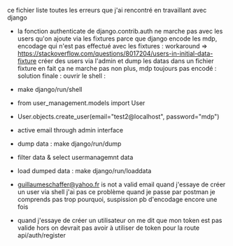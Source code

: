 ce fichier liste toutes les erreurs que j'ai rencontré en travaillant avec django

 - la fonction authenticate de django.contrib.auth ne marche pas avec les users qu'on ajoute via les fixtures parce que django encode les mdp, encodage qui n'est pas effectué avec les fixtures : workaround => https://stackoverflow.com/questions/8017204/users-in-initial-data-fixture créer des users via l'admin et dump les datas dans un fichier fixture
 en fait ça ne marche pas non plus, mdp toujours pas encodé : 
 solution finale : ouvrir le shell : 
 - make django/run/shell
 - from user_management.models import User
 - User.objects.create_user(email="test2@localhost", password="mdp")
 - active email through admin interface
 - dump data : make django/run/dump
 - filter data & select usermanagemnt data
 - load dumped data : make django/run/loaddata


 - guillaumeschaffer@yahoo.fr is not a valid email quand j'essaye de créer un user via shell j'ai pas ce problème quand je passe par postman je comprends pas trop pourquoi, suspission pb d'encodage encore une fois

 - quand j'essaye de créer un utilisateur on me dit que mon token est pas valide hors on devrait pas avoir à utiliser de token pour la route api/auth/register
